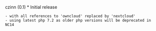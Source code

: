 czinn (0.1)
	* Initial release

	- with all references to 'owncloud' replaced by 'nextcloud'
	- using latest php 7.2 as older php versions will be deprecated in NC14


